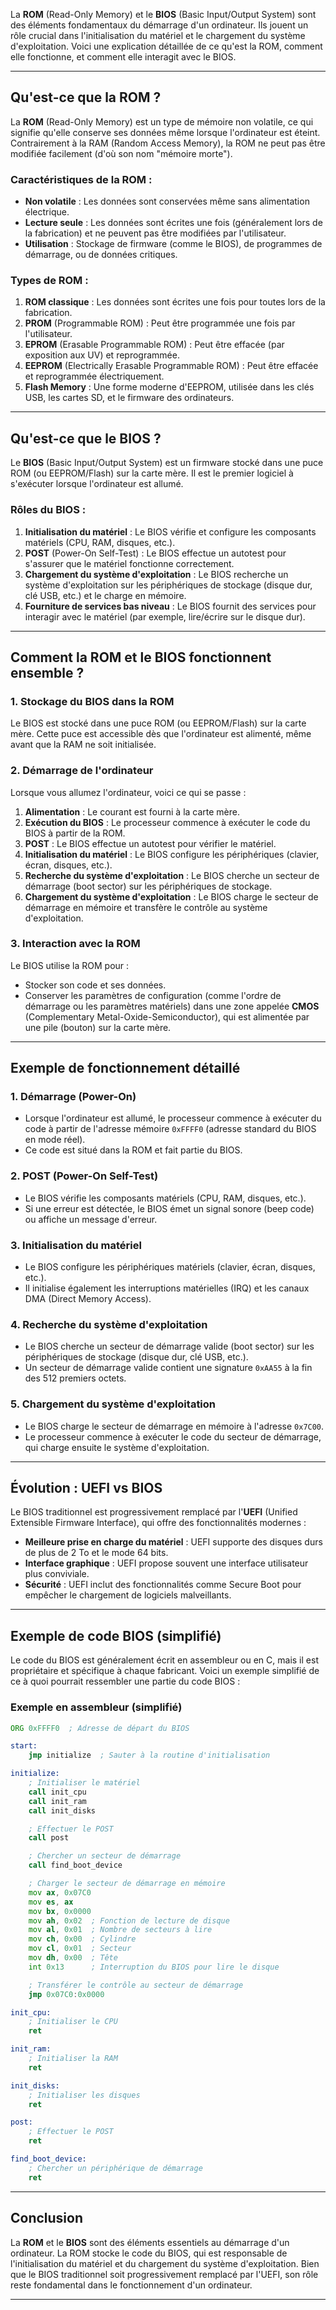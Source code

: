 La **ROM** (Read-Only Memory) et le **BIOS** (Basic Input/Output System) sont des éléments fondamentaux du démarrage d'un ordinateur. Ils jouent un rôle crucial dans l'initialisation du matériel et le chargement du système d'exploitation. Voici une explication détaillée de ce qu'est la ROM, comment elle fonctionne, et comment elle interagit avec le BIOS.

---

## Qu'est-ce que la ROM ?

La **ROM** (Read-Only Memory) est un type de mémoire non volatile, ce qui signifie qu'elle conserve ses données même lorsque l'ordinateur est éteint. Contrairement à la RAM (Random Access Memory), la ROM ne peut pas être modifiée facilement (d'où son nom "mémoire morte").

### Caractéristiques de la ROM :
- **Non volatile** : Les données sont conservées même sans alimentation électrique.
- **Lecture seule** : Les données sont écrites une fois (généralement lors de la fabrication) et ne peuvent pas être modifiées par l'utilisateur.
- **Utilisation** : Stockage de firmware (comme le BIOS), de programmes de démarrage, ou de données critiques.

### Types de ROM :
1. **ROM classique** : Les données sont écrites une fois pour toutes lors de la fabrication.
2. **PROM** (Programmable ROM) : Peut être programmée une fois par l'utilisateur.
3. **EPROM** (Erasable Programmable ROM) : Peut être effacée (par exposition aux UV) et reprogrammée.
4. **EEPROM** (Electrically Erasable Programmable ROM) : Peut être effacée et reprogrammée électriquement.
5. **Flash Memory** : Une forme moderne d'EEPROM, utilisée dans les clés USB, les cartes SD, et le firmware des ordinateurs.

---

## Qu'est-ce que le BIOS ?

Le **BIOS** (Basic Input/Output System) est un firmware stocké dans une puce ROM (ou EEPROM/Flash) sur la carte mère. Il est le premier logiciel à s'exécuter lorsque l'ordinateur est allumé.

### Rôles du BIOS :
1. **Initialisation du matériel** : Le BIOS vérifie et configure les composants matériels (CPU, RAM, disques, etc.).
2. **POST** (Power-On Self-Test) : Le BIOS effectue un autotest pour s'assurer que le matériel fonctionne correctement.
3. **Chargement du système d'exploitation** : Le BIOS recherche un système d'exploitation sur les périphériques de stockage (disque dur, clé USB, etc.) et le charge en mémoire.
4. **Fourniture de services bas niveau** : Le BIOS fournit des services pour interagir avec le matériel (par exemple, lire/écrire sur le disque dur).

---

## Comment la ROM et le BIOS fonctionnent ensemble ?

### 1. Stockage du BIOS dans la ROM
Le BIOS est stocké dans une puce ROM (ou EEPROM/Flash) sur la carte mère. Cette puce est accessible dès que l'ordinateur est alimenté, même avant que la RAM ne soit initialisée.

### 2. Démarrage de l'ordinateur
Lorsque vous allumez l'ordinateur, voici ce qui se passe :
1. **Alimentation** : Le courant est fourni à la carte mère.
2. **Exécution du BIOS** : Le processeur commence à exécuter le code du BIOS à partir de la ROM.
3. **POST** : Le BIOS effectue un autotest pour vérifier le matériel.
4. **Initialisation du matériel** : Le BIOS configure les périphériques (clavier, écran, disques, etc.).
5. **Recherche du système d'exploitation** : Le BIOS cherche un secteur de démarrage (boot sector) sur les périphériques de stockage.
6. **Chargement du système d'exploitation** : Le BIOS charge le secteur de démarrage en mémoire et transfère le contrôle au système d'exploitation.

### 3. Interaction avec la ROM
Le BIOS utilise la ROM pour :
- Stocker son code et ses données.
- Conserver les paramètres de configuration (comme l'ordre de démarrage ou les paramètres matériels) dans une zone appelée **CMOS** (Complementary Metal-Oxide-Semiconductor), qui est alimentée par une pile (bouton) sur la carte mère.

---

## Exemple de fonctionnement détaillé

### 1. Démarrage (Power-On)
- Lorsque l'ordinateur est allumé, le processeur commence à exécuter du code à partir de l'adresse mémoire `0xFFFF0` (adresse standard du BIOS en mode réel).
- Ce code est situé dans la ROM et fait partie du BIOS.

### 2. POST (Power-On Self-Test)
- Le BIOS vérifie les composants matériels (CPU, RAM, disques, etc.).
- Si une erreur est détectée, le BIOS émet un signal sonore (beep code) ou affiche un message d'erreur.

### 3. Initialisation du matériel
- Le BIOS configure les périphériques matériels (clavier, écran, disques, etc.).
- Il initialise également les interruptions matérielles (IRQ) et les canaux DMA (Direct Memory Access).

### 4. Recherche du système d'exploitation
- Le BIOS cherche un secteur de démarrage valide (boot sector) sur les périphériques de stockage (disque dur, clé USB, etc.).
- Un secteur de démarrage valide contient une signature `0xAA55` à la fin des 512 premiers octets.

### 5. Chargement du système d'exploitation
- Le BIOS charge le secteur de démarrage en mémoire à l'adresse `0x7C00`.
- Le processeur commence à exécuter le code du secteur de démarrage, qui charge ensuite le système d'exploitation.

---

## Évolution : UEFI vs BIOS

Le BIOS traditionnel est progressivement remplacé par l'**UEFI** (Unified Extensible Firmware Interface), qui offre des fonctionnalités modernes :
- **Meilleure prise en charge du matériel** : UEFI supporte des disques durs de plus de 2 To et le mode 64 bits.
- **Interface graphique** : UEFI propose souvent une interface utilisateur plus conviviale.
- **Sécurité** : UEFI inclut des fonctionnalités comme Secure Boot pour empêcher le chargement de logiciels malveillants.

---

## Exemple de code BIOS (simplifié)

Le code du BIOS est généralement écrit en assembleur ou en C, mais il est propriétaire et spécifique à chaque fabricant. Voici un exemple simplifié de ce à quoi pourrait ressembler une partie du code BIOS :

### Exemple en assembleur (simplifié)
```asm
ORG 0xFFFF0  ; Adresse de départ du BIOS

start:
    jmp initialize  ; Sauter à la routine d'initialisation

initialize:
    ; Initialiser le matériel
    call init_cpu
    call init_ram
    call init_disks

    ; Effectuer le POST
    call post

    ; Chercher un secteur de démarrage
    call find_boot_device

    ; Charger le secteur de démarrage en mémoire
    mov ax, 0x07C0
    mov es, ax
    mov bx, 0x0000
    mov ah, 0x02  ; Fonction de lecture de disque
    mov al, 0x01  ; Nombre de secteurs à lire
    mov ch, 0x00  ; Cylindre
    mov cl, 0x01  ; Secteur
    mov dh, 0x00  ; Tête
    int 0x13      ; Interruption du BIOS pour lire le disque

    ; Transférer le contrôle au secteur de démarrage
    jmp 0x07C0:0x0000

init_cpu:
    ; Initialiser le CPU
    ret

init_ram:
    ; Initialiser la RAM
    ret

init_disks:
    ; Initialiser les disques
    ret

post:
    ; Effectuer le POST
    ret

find_boot_device:
    ; Chercher un périphérique de démarrage
    ret
```

---

## Conclusion

La **ROM** et le **BIOS** sont des éléments essentiels au démarrage d'un ordinateur. La ROM stocke le code du BIOS, qui est responsable de l'initialisation du matériel et du chargement du système d'exploitation. Bien que le BIOS traditionnel soit progressivement remplacé par l'UEFI, son rôle reste fondamental dans le fonctionnement d'un ordinateur.

---